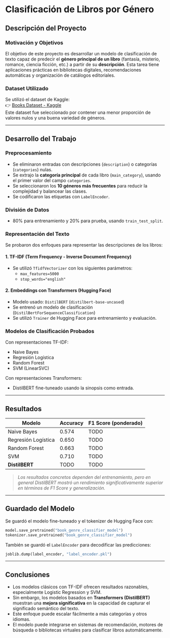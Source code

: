 
# Clasificación de Libros por Género

## Descripción del Proyecto

### Motivación y Objetivos
El objetivo de este proyecto es desarrollar un modelo de clasificación de texto capaz de predecir el **género principal de un libro** (fantasía, misterio, romance, ciencia ficción, etc.) a partir de su **descripción**. Esta tarea tiene aplicaciones prácticas en bibliotecas digitales, recomendaciones automáticas y organización de catálogos editoriales.

### Dataset Utilizado
Se utilizó el dataset de Kaggle:  
👉 [Books Dataset - Kaggle](https://www.kaggle.com/datasets/abdallahwagih/books-dataset/data)  
Este dataset fue seleccionado por contener una menor proporción de valores nulos y una buena variedad de géneros.

---

## Desarrollo del Trabajo

### Preprocesamiento
- Se eliminaron entradas con descripciones (`description`) o categorías (`categories`) nulas.
- Se extrajo la **categoría principal** de cada libro (`main_category`), usando el primer valor del campo `categories`.
- Se seleccionaron los **10 géneros más frecuentes** para reducir la complejidad y balancear las clases.
- Se codificaron las etiquetas con `LabelEncoder`.

### División de Datos
- 80% para entrenamiento y 20% para prueba, usando `train_test_split`.

### Representación del Texto
Se probaron dos enfoques para representar las descripciones de los libros:

#### 1. **TF-IDF (Term Frequency - Inverse Document Frequency)**
- Se utilizó `TfidfVectorizer` con los siguientes parámetros:
  - `max_features=5000`
  - `stop_words="english"`

#### 2. **Embeddings con Transformers (Hugging Face)**
- Modelo usado: `DistilBERT` (`distilbert-base-uncased`)
- Se entrenó un modelo de clasificación (`DistilBertForSequenceClassification`)
- Se utilizó `Trainer` de Hugging Face para entrenamiento y evaluación.

### Modelos de Clasificación Probados
Con representaciones TF-IDF:
- Naive Bayes
- Regresión Logística
- Random Forest
- SVM (LinearSVC)

Con representaciones Transformers:
- DistilBERT fine-tuneado usando la sinopsis como entrada.

---

## Resultados

| Modelo                | Accuracy         | F1 Score (ponderado) |
|------------------------|------------------|----------------------|
| Naive Bayes           | 0.574            | TODO                 |
| Regresión Logística   | 0.650               | TODO                 |
| Random Forest         | 0.663               | TODO                 |
| SVM                   | 0.710               | TODO                     |
| **DistilBERT**        | TODO| TODO |

> *Los resultados concretos dependen del entrenamiento, pero en general DistilBERT mostró un rendimiento significativamente superior en términos de F1 Score y generalización.*

---

## Guardado del Modelo
Se guardó el modelo fine-tuneado y el tokenizer de Hugging Face con:

```python
model.save_pretrained("book_genre_classifier_model")
tokenizer.save_pretrained("book_genre_classifier_model")
```

También se guardó el `LabelEncoder` para decodificar las predicciones:
```python
joblib.dump(label_encoder, "label_encoder.pkl")
```

---

## Conclusiones

- Los modelos clásicos con TF-IDF ofrecen resultados razonables, especialmente Logistic Regression y SVM.
- Sin embargo, los modelos basados en **Transformers (DistilBERT)** muestran una **mejora significativa** en la capacidad de capturar el significado semántico del texto.
- Este enfoque puede escalar fácilmente a más categorías y otros idiomas.
- El modelo puede integrarse en sistemas de recomendación, motores de búsqueda o bibliotecas virtuales para clasificar libros automáticamente.
